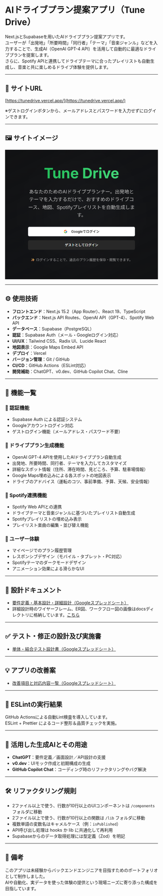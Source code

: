 # AIドライブプラン提案アプリ（Tune Drive）

Next.jsとSupabaseを用いたAIドライブプラン提案アプリです。  
ユーザーが「出発地」「所要時間」「同行者」「テーマ」「音楽ジャンル」などを入力することで、生成AI（OpenAI GPT-4 API）を活用して自動的に最適なドライブプランを提案します。  
さらに、Spotify APIと連携してドライブテーマに合ったプレイリストも自動生成し、音楽と共に楽しめるドライブ体験を提供します。

---

## 🔗 サイトURL

[https://tunedrive.vercel.app/](https://tunedrive.vercel.app/)

※ゲストログインボタンから、メールアドレスとパスワードを入力せずにログインできます。

---

## 🖼 サイトイメージ

![アプリトップ画面](./docs/toppage.png)

---

## ⚙️ 使用技術

- **フロントエンド**：Next.js 15.2（App Router）、React 19、TypeScript  
- **バックエンド**：Next.js API Routes、OpenAI API（GPT-4）、Spotify Web API  
- **データベース**：Supabase（PostgreSQL）  
- **認証**：Supabase Auth（メール・Googleログイン対応）  
- **UI/UX**：Tailwind CSS、Radix UI、Lucide React  
- **地図表示**：Google Maps Embed API  
- **デプロイ**：Vercel  
- **バージョン管理**：Git / GitHub  
- **CI/CD**：GitHub Actions（ESLint対応）  
- **開発補助**：ChatGPT、v0.dev、GitHub Copilot Chat、Cline

---

## 🧭 機能一覧

### 🔐 認証機能
- Supabase Auth による認証システム
- Googleアカウントログイン対応
- ゲストログイン機能（メールアドレス・パスワード不要）

### 🚗 ドライブプラン生成機能
- OpenAI GPT-4 APIを使用したAIドライブプラン自動生成
- 出発地、所要時間、同行者、テーマを入力してカスタマイズ
- 詳細なスポット情報（住所、滞在時間、見どころ、予算、駐車場情報）
- Google Maps埋め込みによる各スポットの地図表示
- ドライブのアドバイス（運転のコツ、事前準備、予算、天候、安全情報）

### 🎵 Spotify連携機能
- Spotify Web APIとの連携
- ドライブテーマと音楽ジャンルに基づいたプレイリスト自動生成
- Spotifyプレイリストの埋め込み表示
- プレイリスト楽曲の編集・並び替え機能

### 📱 ユーザー体験
- マイページでのプラン履歴管理
- レスポンシブデザイン（モバイル・タブレット・PC対応）
- Spotifyテーマのダークモードデザイン
- アニメーション効果による滑らかなUI

---

## 🧩 設計ドキュメント

- [要件定義・基本設計・詳細設計（Googleスプレッドシート）](https://docs.google.com/spreadsheets/d/1rRjkyOX7fHdnkOdHlvCphtfN509hnpwBLWM9iHrh3E8/edit?usp=sharing)  
- 詳細設計時のワイヤーフレーム、ER図、ワークフロー図の画像はdocsディレクトリに格納しています。[こちら](./docs)

---

## ✅ テスト・修正の設計及び実施書

- [単体・結合テスト設計書（Googleスプレッドシート）](https://docs.google.com/spreadsheets/d/1FL_NC0Eabr69PRQ41PoCPsLn1sY5AmJXqIJOCVFHXa0/edit?usp=sharing)  

---

## 💡 アプリの改善案

- [改善項目と対応内容一覧（Googleスプレッドシート）](https://docs.google.com/spreadsheets/d/1rRjkyOX7fHdnkOdHlvCphtfN509hnpwBLWM9iHrh3E8/edit?usp=sharing)

---

## 🧪 ESLintの実行結果

GitHub Actionsによる自動Lint検査を導入しています。  
ESLint + Prettier によるコード整形＆品質チェックを実施。

---

## 🤖 活用した生成AIとその用途

- **ChatGPT**：要件定義／画面設計／API設計の支援  
- **v0.dev**：UIモック作成と初期構成の生成  
- **GitHub Copilot Chat**：コーディング時のリファクタリングやバグ解決  

---

## 🛠 リファクタリング規則

- 2ファイル以上で使う、行数が10行以上のUIコンポーネントは `/components` フォルダに移動  
- 2ファイル以上で使う、行数が10行以上の関数は `/lib` フォルダに移動  
- 複数単語の変数名はキャメルケース（例：`isPublished`）  
- API呼び出し処理は hooks か lib に共通化して再利用  
- Supabaseからのデータ取得処理には型定義（Zod）を明記  

---

## 📌 備考

このアプリは未経験からバックエンドエンジニアを目指すためのポートフォリオとして制作しました。  
AIや自動化、実データを使った体験の提供という現場ニーズに寄り添った構成を目指しています。
